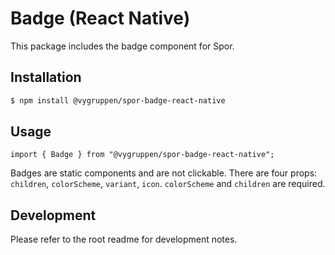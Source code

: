 # Badge (React Native)

This package includes the badge component for Spor.

## Installation

```bash
$ npm install @vygruppen/spor-badge-react-native
```

## Usage

```tsx
import { Badge } from "@vygruppen/spor-badge-react-native";
```

Badges are static components and are not clickable.
There are four props: `children`, `colorScheme`, `variant`, `icon`.
`colorScheme` and `children` are required.

## Development

Please refer to the root readme for development notes.
